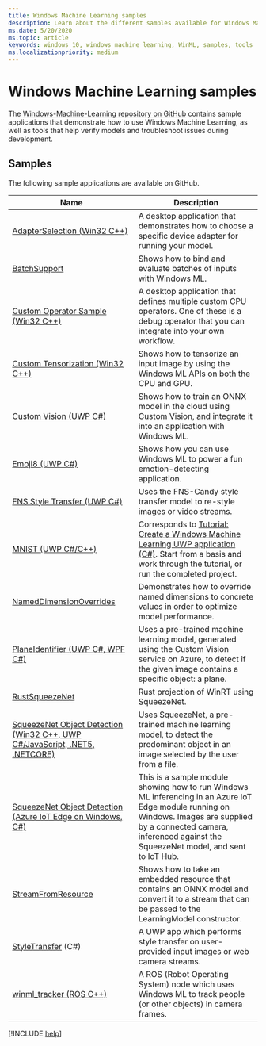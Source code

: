 ```yaml
---
title: Windows Machine Learning samples
description: Learn about the different samples available for Windows Machine Learning.
ms.date: 5/20/2020
ms.topic: article
keywords: windows 10, windows machine learning, WinML, samples, tools
ms.localizationpriority: medium
---
```


# Windows Machine Learning samples

The [Windows-Machine-Learning repository on GitHub](https://github.com/Microsoft/Windows-Machine-Learning) contains sample applications that demonstrate how to use Windows Machine Learning, as well as tools that help verify models and troubleshoot issues during development.

## Samples

The following sample applications are available on GitHub.

| Name | Description |
|------|-------------|
| [AdapterSelection (Win32 C++)](https://github.com/Microsoft/Windows-Machine-Learning/tree/master/Samples/AdapterSelection/AdapterSelection/cpp) | A desktop application that demonstrates how to choose a specific device adapter for running your model. |
 [BatchSupport](https://github.com/microsoft/Windows-Machine-Learning/tree/master/Samples/BatchSupport) | Shows how to bind and evaluate batches of inputs with Windows ML. |
| [Custom Operator Sample (Win32 C++)](https://github.com/Microsoft/Windows-Machine-Learning/tree/master/Samples/CustomOperatorCPU/desktop/cpp) | A desktop application that defines multiple custom CPU operators. One of these is a debug operator that you can integrate into your own workflow. |
| [Custom Tensorization (Win32 C++)](https://github.com/Microsoft/Windows-Machine-Learning/tree/master/Samples/CustomTensorization) | Shows how to tensorize an input image by using the Windows ML APIs on both the CPU and GPU. |
| [Custom Vision (UWP C#)](https://docs.microsoft.com/azure/cognitive-services/custom-vision-service/custom-vision-onnx-windows-ml) | Shows how to train an ONNX model in the cloud using Custom Vision, and integrate it into an application with Windows ML. |
| [Emoji8 (UWP C#)](https://github.com/Microsoft/Windows-Machine-Learning/tree/master/Samples/Emoji8/UWP/cs) | Shows how you can use Windows ML to power a fun emotion-detecting application. |
| [FNS Style Transfer (UWP C#)](https://github.com/Microsoft/Windows-Machine-Learning/tree/master/Samples/FNSCandyStyleTransfer) | Uses the FNS-Candy style transfer model to re-style images or video streams. |
| [MNIST (UWP C#/C++)](https://github.com/Microsoft/Windows-Machine-Learning/tree/master/Samples/MNIST) | Corresponds to [Tutorial: Create a Windows Machine Learning UWP application (C#)](get-started-uwp.md). Start from a basis and work through the tutorial, or run the completed project. |
| [NamedDimensionOverrides](https://github.com/microsoft/Windows-Machine-Learning/tree/master/Samples/NamedDimensionOverrides) | Demonstrates how to override named dimensions to concrete values in order to optimize model performance. |
| [PlaneIdentifier (UWP C#, WPF C#)](https://github.com/Microsoft/Windows-AppConsult-Samples-UWP/tree/master/PlaneIdentifier) | Uses a pre-trained machine learning model, generated using the Custom Vision service on Azure, to detect if the given image contains a specific object: a plane. |
| [RustSqueezeNet](https://github.com/microsoft/Windows-Machine-Learning/tree/master/Samples/RustSqueezenet) | Rust projection of WinRT using SqueezeNet. |
| [SqueezeNet Object Detection (Win32 C++, UWP C#/JavaScript, .NET5, .NETCORE)](https://github.com/Microsoft/Windows-Machine-Learning/tree/master/Samples/SqueezeNetObjectDetection) | Uses SqueezeNet, a pre-trained machine learning model, to detect the predominant object in an image selected by the user from a file. |
| [SqueezeNet Object Detection (Azure IoT Edge on Windows, C#)](https://github.com/Microsoft/Windows-iotcore-samples/tree/develop/Samples/EdgeModules/SqueezeNetObjectDetection/cs) | This is a sample module showing how to run Windows ML inferencing in an Azure IoT Edge module running on Windows. Images are supplied by a connected camera, inferenced against the SqueezeNet model, and sent to IoT Hub. |
| [StreamFromResource](https://github.com/microsoft/Windows-Machine-Learning/tree/master/Samples/StreamFromResource/StreamFromResource) | Shows how to take an embedded resource that contains an ONNX model and convert it to a stream that can be passed to the LearningModel constructor. |
| [StyleTransfer](https://github.com/microsoft/Windows-Machine-Learning/tree/master/Samples/StyleTransfer) (C#) | A UWP app which performs style transfer on user-provided input images or web camera streams. |
| [winml_tracker (ROS C++)](https://github.com/ms-iot/winml_tracker) | A ROS (Robot Operating System) node which uses Windows ML to track people (or other objects) in camera frames. |

[!INCLUDE [help](../includes/get-help.md)]
